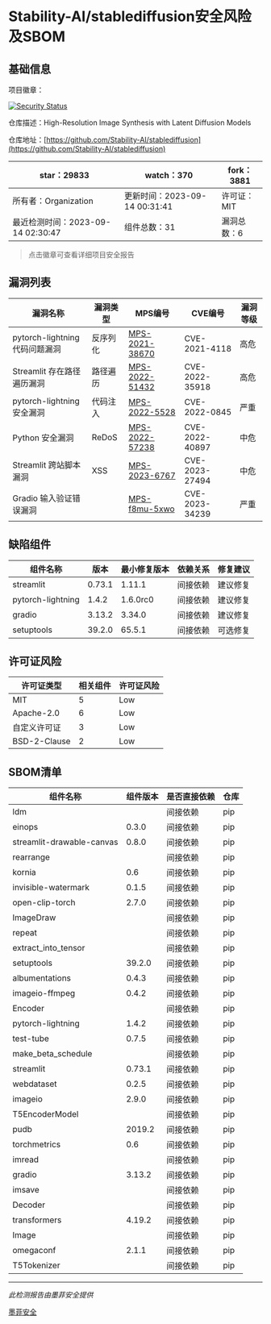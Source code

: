 # Stability-AI/stablediffusion安全风险及SBOM

## 基础信息

项目徽章：

[![Security Status](https://www.murphysec.com/platform3/v31/badge/1702025264221519872.svg)](https://www.murphysec.com/console/report/1696226886978793472/1702025264221519872)

仓库描述：High-Resolution Image Synthesis with Latent Diffusion Models

仓库地址：[https://github.com/Stability-AI/stablediffusion](https://github.com/Stability-AI/stablediffusion)

| star：29833 | watch：370 | fork：3881 |
| ----------- | -------------- | ------------ |
| 所有者：Organization | 更新时间：2023-09-14 00:31:41 | 许可证：MIT |
| 最近检测时间：2023-09-14 02:30:47 | 组件总数：31 | 漏洞总数：6 |

> 点击徽章可查看详细项目安全报告



## 漏洞列表

| 漏洞名称 | 漏洞类型 | MPS编号 | CVE编号 | 漏洞等级 |
| ------- | ------ | ------- | ------ | ----- |
|pytorch-lightning 代码问题漏洞|反序列化|[MPS-2021-38670](https://www.oscs1024.com/hd/MPS-2021-38670)|CVE-2021-4118|高危|
|Streamlit 存在路径遍历漏洞|路径遍历|[MPS-2022-51432](https://www.oscs1024.com/hd/MPS-2022-51432)|CVE-2022-35918|高危|
|pytorch-lightning 安全漏洞|代码注入|[MPS-2022-5528](https://www.oscs1024.com/hd/MPS-2022-5528)|CVE-2022-0845|严重|
|Python 安全漏洞|ReDoS|[MPS-2022-57238](https://www.oscs1024.com/hd/MPS-2022-57238)|CVE-2022-40897|中危|
|Streamlit 跨站脚本漏洞|XSS|[MPS-2023-6767](https://www.oscs1024.com/hd/MPS-2023-6767)|CVE-2023-27494|中危|
|Gradio 输入验证错误漏洞||[MPS-f8mu-5xwo](https://www.oscs1024.com/hd/MPS-f8mu-5xwo)|CVE-2023-34239|严重|




## 缺陷组件

| 组件名称 | 版本 | 最小修复版本 | 依赖关系 | 修复建议 |
| -------- | ---- | ------------ | -------- | -------- |
|streamlit|0.73.1|1.11.1|间接依赖|建议修复|C:0|H:1|M:1|L:0|
|pytorch-lightning|1.4.2|1.6.0rc0|间接依赖|建议修复|C:1|H:1|M:0|L:0|
|gradio|3.13.2|3.34.0|间接依赖|建议修复|C:1|H:0|M:0|L:0|
|setuptools|39.2.0|65.5.1|间接依赖|可选修复|C:0|H:0|M:1|L:0|




## 许可证风险

| 许可证类型 | 相关组件 | 许可证风险 |
| ---------- | -------- | ---------- |
|MIT|5|Low|
|Apache-2.0|6|Low|
|自定义许可证|3|Low|
|BSD-2-Clause|2|Low|




## SBOM清单

| 组件名称 | 组件版本 | 是否直接依赖 | 仓库 |
| -------- | -------- | ------------ | ---- |
|ldm||间接依赖|pip|
|einops|0.3.0|间接依赖|pip|
|streamlit-drawable-canvas|0.8.0|间接依赖|pip|
|rearrange||间接依赖|pip|
|kornia|0.6|间接依赖|pip|
|invisible-watermark|0.1.5|间接依赖|pip|
|open-clip-torch|2.7.0|间接依赖|pip|
|ImageDraw||间接依赖|pip|
|repeat||间接依赖|pip|
|extract_into_tensor||间接依赖|pip|
|setuptools|39.2.0|间接依赖|pip|
|albumentations|0.4.3|间接依赖|pip|
|imageio-ffmpeg|0.4.2|间接依赖|pip|
|Encoder||间接依赖|pip|
|pytorch-lightning|1.4.2|间接依赖|pip|
|test-tube|0.7.5|间接依赖|pip|
|make_beta_schedule||间接依赖|pip|
|streamlit|0.73.1|间接依赖|pip|
|webdataset|0.2.5|间接依赖|pip|
|imageio|2.9.0|间接依赖|pip|
|T5EncoderModel||间接依赖|pip|
|pudb|2019.2|间接依赖|pip|
|torchmetrics|0.6|间接依赖|pip|
|imread||间接依赖|pip|
|gradio|3.13.2|间接依赖|pip|
|imsave||间接依赖|pip|
|Decoder||间接依赖|pip|
|transformers|4.19.2|间接依赖|pip|
|Image||间接依赖|pip|
|omegaconf|2.1.1|间接依赖|pip|
|T5Tokenizer||间接依赖|pip|


------

*此检测报告由墨菲安全提供*

[墨菲安全](www.murphysec.com)
